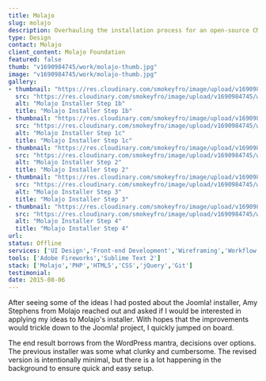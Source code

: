 ```yaml
---
title: Molajo
slug: molajo
description: Overhauling the installation process for an open-source CMS forked from Joomla.
type: Design
contact: Molajo
client_content: Molajo Foundation
featured: false
thumb: "v1690984745/work/molajo-thumb.jpg"
image: "v1690984745/work/molajo-thumb.jpg"
gallery:
- thumbnail: "https://res.cloudinary.com/smokeyfro/image/upload/v1690984745/work/molajo-installer-step-1b.jpg"
  src: "https://res.cloudinary.com/smokeyfro/image/upload/v1690984745/work/molajo-installer-step-1b.jpg"
  alt: "Molajo Installer Step 1b"
  title: "Molajo Installer Step 1b"
- thumbnail: "https://res.cloudinary.com/smokeyfro/image/upload/v1690984745/work/molajo-installer-step-1c.jpg"
  src: "https://res.cloudinary.com/smokeyfro/image/upload/v1690984745/work/molajo-installer-step-1c.jpg"
  alt: "Molajo Installer Step 1c"
  title: "Molajo Installer Step 1c"
- thumbnail: "https://res.cloudinary.com/smokeyfro/image/upload/v1690984745/work/molajo-installer-step-2.jpg"
  src: "https://res.cloudinary.com/smokeyfro/image/upload/v1690984745/work/molajo-installer-step-2.jpg"
  alt: "Molajo Installer Step 2"
  title: "Molajo Installer Step 2"
- thumbnail: "https://res.cloudinary.com/smokeyfro/image/upload/v1690984745/work/molajo-installer-step-3.jpg"
  src: "https://res.cloudinary.com/smokeyfro/image/upload/v1690984745/work/molajo-installer-step-3.jpg"
  alt: "Molajo Installer Step 3"
  title: "Molajo Installer Step 3"
- thumbnail: "https://res.cloudinary.com/smokeyfro/image/upload/v1690984745/work/molajo-installer-step-4.jpg"
  src: "https://res.cloudinary.com/smokeyfro/image/upload/v1690984745/work/molajo-installer-step-4.jpg"
  alt: "Molajo Installer Step 4"
  title: "Molajo Installer Step 4"
url: 
status: Offline
services: ['UI Design','Front-end Development','Wireframing','Workflow Optimisation']
tools: ['Adobe Fireworks','Sublime Text 2']
stack: ['Molajo','PHP','HTML5','CSS','jQuery','Git']
testimonial: 
date: 2015-08-06
---
```

After seeing some of the ideas I had posted about the Joomla! installer, Amy Stephens from Molajo reached out and asked if I would be interested in applying my ideas to Molajo's installer. With hopes that the improvements would trickle down to the Joomla! project, I quickly jumped on board.

The end result borrows from the WordPress mantra, decisions over options. The previous installer was some what clunky and cumbersome. The revised version is intentionally minimal, but there is a lot happening in the background to ensure quick and easy setup.